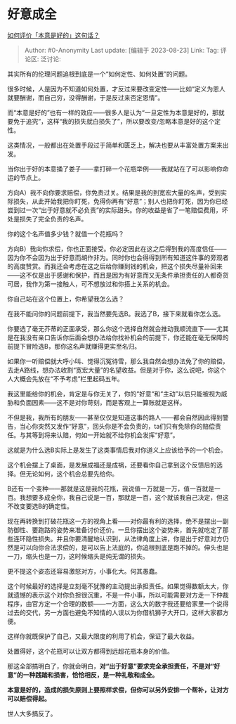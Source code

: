 # 好意成全
[如何评价「本意是好的」这句话？](https://www.zhihu.com/question/311101853/answer/3178743718)

> Author: #0-Anonymity
> Last update: [编辑于 2023-08-23]
> Link:
> Tag:
> 评论区:
> 泛讨论:

其实所有的伦理问题追根到底是一个“如何定性、如何处置”的问题。

很多时候，人是因为不知道如何处置，才反过来要改变定性——比如“定义为恩人就要酬谢，而自己穷，没得酬谢，于是反过来否定恩情”。

而“本意是好的”也有一样的效应——很多人是认为“一旦定性为本意是好的，那就要免于追究”，这样“我的损失就白损失了”，所以要改变/忽略本意是好的这个定性。

这类情况，一般都出在处置手段过于简单和匮乏上，解决也要从丰富处置方案来出发。

当你出于好的本意捅了娄子——拿打碎一个花瓶举例——我就站在了可以影响你命运的节点上。

方向A）我不向你要求赔偿，你免责过关。结果是我的到宽宏大量的名声，受到实际损失，从此开始我把你盯死，免得你再有“好意”；别人也把你盯死，因为你已经尝到过一次“出于好意就不必负责”的实际甜头。你的收益是省了一笔赔偿费用，坏处是损失了完全负责的名声。

你的这个名声值多少钱？就值一个花瓶吗？

方向B）我向你求偿，你也正面接受。你必定因此在这之后得到我的高度信任——因为你不会因为出于好意而胡作非为。同时你也会得得到所有知道这件事的旁观者的高度赞赏。而我还会考虑在这之后给你赚到钱的机会，把这个损失尽量补回来——这不仅是出于感谢和保护，而且是因为有好意而又无条件承担责任的人都奇货可居，我作为第一接触人，可不想放过和你搭上关系的机会。

你自己站在这个位置上，你希望我怎么选？

在我不能问你的问题前提下，我当然要先选B。我选了B，接下来就看你怎么选。

你要选了毫无芥蒂的正面承受，那么你这个选择自然就会推动我顺流直下——尤其是在我没有亲口告诉你后面会想办法给你找补机会的前提下，你还能在毫无保障的前提下冒险选B，那你这名声就赚得更实至名归。

如果你一听赔偿就大呼小叫、觉得沉冤待雪，那么我自然会想办法免了你的赔偿，去走A路线，想办法收割“宽宏大量”的名望收益。但是对于你，这么说吧，你这个人大概会先放在“不予考虑”栏里起码五年。

我这里能给你的机会，肯定是与你无关了，你的“好意“和“主动”以后只能被视为威胁和负面因素——这不是对你苛刻，而是客观上一算账就是这样。

不但是我，我所有的朋友——甚至仅仅是知道这事的路人——都会自然因此得到警告，当心你突然又发作“好意”，回头你是不会负责的，ta们只有免除你的赔偿责任。与其等到将来认赔，何如一开始就不给你机会发挥“好意”。

这就是为什么选B实际上是发生了这类事情后我对你道义上应该给予的一个机会。

这个机会摆上了桌面，是发展成福还是成祸，还要看你自己拿到这个反馈后的选择。但无论如何，这个机会总要先给你。

B还有一个变种——那就是这是我的花瓶，我说值一万就是一万，值一百就是一百。我想要多成全你，我自己说是一百，那就是一百，这个就该我自己决定，但这不改变要选B的确定性。

现在再转换到打破花瓶这一方的视角上看——对你最有利的选择，绝不是摆出一副防御性、要跑路的姿势来准备讨价还价。一旦你摆出这个姿势来，首先就吃定了那些连环隐性损失。并且你要清醒地认识到，从法律角度上讲，你是出于好意对方仍然是可以向你合法求偿的，是可以告上法庭的，你追根到底是跑不掉的。伸头也是一刀，缩头也是一刀，这时候缩头是纯无谓的损失。

更不提这个姿态还容易激怒对方，小事化大。何其愚蠢。

这个时候最好的选择是立刻毫不犹豫的主动提出承担责任。如果觉得数额太大，你就遗憾的表示这个对你负担很沉重，不是一件小事，所以可能需要对方走一下仲裁程序，由官方定一个合理的数额——一方面，这么大的数字我还要给家里一个说得过去的交代，另一方面也避免不知情的人误以为你借机狮子大开口，这样大家都方便。

这样你就既保护了自己，又最大限度的利用了机会，保证了最大收益。

处置得好，这个花瓶可以让双方都得到远超花瓶本身的价值。

那这全部搞明白了，你就会明白，**对“出于好意”要求完全承担责任，不是对“好意”的一种践踏和损害，恰恰相反，是一种礼敬和成全。**

**本意是好的，造成的损失原则上要照样求偿，但你可以另外安排一个帮补，让对方可以赔偿得起。**

世人大多搞反了。